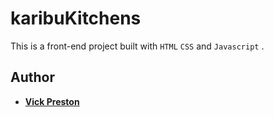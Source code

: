 # karibuKitchens

This is a front-end project built with ```HTML``` ```CSS``` and ```Javascript``` .

## Author

* [**Vick Preston**](https://github.com/Vickouma77)
